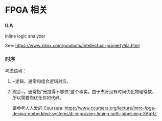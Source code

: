 # FPGA 相关

### ILA

Inline logic analyzer

See: <https://www.xilinx.com/products/intellectual-property/ila.html>

### 时序

考虑语境：

1. ~逻辑。通常和组合逻辑对应。
1. 
    综合~。通常指”光跑得不够快“这个事实。由于杰哥没有时间优化物理常数，所以需要你优化你的代码。

    请参考人人爱的 Coursera: <https://www.coursera.org/lecture/intro-fpga-design-embedded-systems/4-improving-timing-with-pipelining-3AgRZ>
